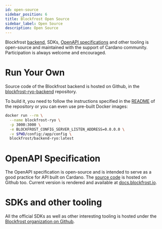```yaml
---
id: open-source
sidebar_position: 6
title: Blockfrost Open Source
sidebar_label: Open Source
description: Open Source
---
```


Blockfrost [backend](https://github.com/blockfrost/blockfrost-backend-ryo), SDKs, [OpenAPI specifications](https://github.com/blockfrost/openapi) and other tooling is open-source and maintained with the support of Cardano community. Participation is always welcome and encouraged.

# Run Your Own

Source code of the Blockfrost backend is hosted on Github, in the [blockfrost-ryo-backend](https://github.com/blockfrost/blockfrost-backend-ryo) repository.

To build it, you need to follow the instructions specified in the [README](https://github.com/blockfrost/blockfrost-backend-ryo#blockfrostio-backend-service) of the repository or you can even use pre-built Docker images:

```bash
docker run --rm \
  --name blockfrost-ryo \
  -p 3000:3000 \
  -e BLOCKFROST_CONFIG_SERVER_LISTEN_ADDRESS=0.0.0.0 \
  -v $PWD/config:/app/config \
  blockfrost/backend-ryo:latest
```

# OpenAPI Specification

The OpenAPI specification is open-source and is intended to serve as a good practice for API built on Cardano. The [source code](https://github.com/blockfrost/openapi) is hosted on Github too. Current version is rendered and available at [docs.blockfrost.io](https://docs.blockfrost.io/).

# SDKs and other tooling

All the official SDKs as well as other interesting tooling is hosted under the [Blockfrost organization on Github](https://github.com/blockfrost).
